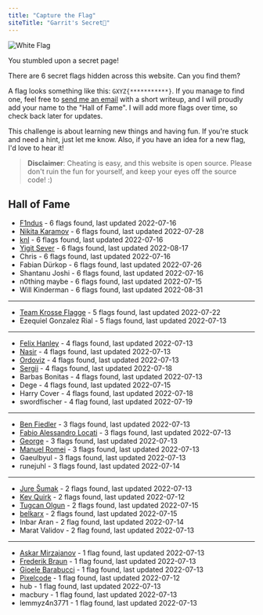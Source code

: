 ```yaml
---
title: "Capture the Flag"
siteTitle: "Garrit's Secret🤭"
---
```


![White Flag](/assets/white_flag.png)

You stumbled upon a secret page!

There are 6 secret flags hidden across this website. Can you find them?

A flag looks something like this: `GXYZ{***********}`. If you manage to find
one, feel free to [send me an email](/contact) with a short writeup, and I will
proudly add your name to the "Hall of Fame". I will add more flags over time, so
check back later for updates.

This challenge is about learning new things and having fun. If you're stuck and
need a hint, just let me know. Also, if you have an idea for a new flag, I'd
love to hear it!

> **Disclaimer**: Cheating is easy, and this website is open source. Please
> don't ruin the fun for yourself, and keep your eyes off the source code! :)

## Hall of Fame

-   [F1ndus](https://f1ndus.de/) - 6 flags found, last updated 2022-07-16
-   [Nikita Karamov](https://www.kytta.dev/) - 6 flags found, last updated 2022-07-28
-   [knl](https://lobste.rs/u/knl) - 6 flags found, last updated 2022-07-16
-   [Yigit Sever](https://yigitsever.com) - 6 flags found, last updated 2022-08-17
-   Chris - 6 flags found, last updated 2022-07-16
-   Fabian Dürkop - 6 flags found, last updated 2022-07-26
-   Shantanu Joshi - 6 flags found, last updated 2022-07-16
-   n0thing maybe - 6 flags found, last updated 2022-07-15
-   Will Kinderman - 6 flags found, last updated 2022-08-31


---

-   [Team Krosse Flagge](https://ctftime.org/team/82581) - 5 flags found, last updated 2022-07-22
-   Ezequiel Gonzalez Rial - 5 flags found, last updated 2022-07-13

---

-   [Felix Hanley](https://felixhanley.info) - 4 flags found, last updated 2022-07-13
-   [Nasir](https://lobste.rs/u/thesnarky1) - 4 flags found, last updated 2022-07-13
-   [Ordoviz](https://fosstodon.org/@Ordoviz) - 4 flags found, last updated 2022-07-13
-   [Sergii](https://www.linkedin.com/in/serhiy-m-618020107/) - 4 flags found, last updated 2022-07-18
-   Barbas Bonitas - 4 flags found, last updated 2022-07-13
-   Dege - 4 flags found, last updated 2022-07-15
-   Harry Cover - 4 flags found, last updated 2022-07-18
-   swordfischer - 4 flag found, last updated 2022-07-19

---

-   [Ben Fiedler](https://3fx.ch) - 3 flags found, last updated 2022-07-13
-   [Fabio Alessandro Locati](https://fale.io) - 3 flags found, last updated 2022-07-13
-   [George](https://fosstodon.org/@george_) - 3 flags found, last updated 2022-07-13
-   [Manuel Romei](https://fosstodon/@kriive) - 3 flags found, last updated 2022-07-13
-   Gaeulbyul - 3 flags found, last updated 2022-07-13
-   runejuhl - 3 flags found, last updated 2022-07-14

---

-   [Jure Šumak](https://jsumak.github.io/about/) - 2 flags found, last updated 2022-07-13
-   [Kev Quirk](https://kevq.uk/) - 2 flags found, last updated 2022-07-12
-   [Tugcan Olgun](https://tugcan.net/) - 2 flags found, last updated 2022-07-15
-   [belkarx](https://belkarx.github.io) - 2 flags found, last updated 2022-07-15
-   Inbar Aran - 2 flag found, last updated 2022-07-14
-   Marat Validov - 2 flag found, last updated 2022-07-13

---

-   [Askar Mirzajanov](https://t.me/gmmdt) - 1 flag found, last updated 2022-07-13
-   [Frederik Braun](https://frederik-braun.com/) - 1 flag found, last updated 2022-07-13
-   [Gioele Barabucci](https://gioele.io/) - 1 flag found, last updated 2022-07-13
-   [Pixelcode](https://social.tchncs.de/@pixelcode) - 1 flag found, last updated 2022-07-12
-   hub - 1 flag found, last updated 2022-07-13
-   macbury - 1 flag found, last updated 2022-07-13
-   lemmyz4n3771 - 1 flag found, last updated 2022-07-13
